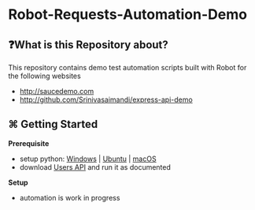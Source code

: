 # Robot-Requests-Automation-Demo
## ❓What is this Repository about?
This repository contains demo test automation scripts built with Robot for the following websites
  - http://saucedemo.com
  - http://github.com/Srinivasaimandi/express-api-demo

## ⌘ Getting Started
**Prerequisite**
- setup python: [Windows][1] | [Ubuntu][2] | [macOS][3]
- download [Users API](http://github.com/Srinivasaimandi/express-api-demo) and run it as documented

**Setup**
- automation is work in progress

[1]:https://www.geeksforgeeks.org/python/download-and-install-python-3-latest-version/
[2]:https://www.geeksforgeeks.org/python/download-and-install-python-3-latest-version/
[3]:https://www.geeksforgeeks.org/python/download-and-install-python-3-latest-version/
